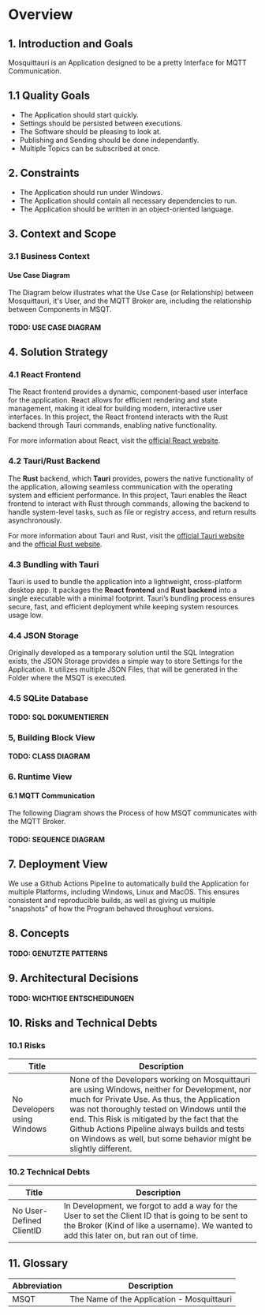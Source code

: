 # Overview

## 1. Introduction and Goals

Mosquittauri is an Application designed to be a pretty Interface for MQTT Communication.

## 1.1 Quality Goals

- The Application should start quickly.
- Settings should be persisted between executions.
- The Software should be pleasing to look at.
- Publishing and Sending should be done independantly.
- Multiple Topics can be subscribed at once.

## 2. Constraints

- The Application should run under Windows.
- The Application should contain all necessary dependencies to run.
- The Application should be written in an object-oriented language.

## 3. Context and Scope

### 3.1 Business Context

#### Use Case Diagram

The Diagram below illustrates what the Use Case (or Relationship) between Mosquittauri, it's User, and the MQTT Broker are, including the relationship between Components in MSQT.

#### TODO: USE CASE DIAGRAM

## 4. Solution Strategy

### 4.1 React Frontend

The React frontend provides a dynamic, component-based user interface for the application. React allows for efficient rendering and state management, making it ideal for building modern, interactive user interfaces. In this project, the React frontend interacts with the Rust backend through Tauri commands, enabling native functionality.

For more information about React, visit the [official React website](https://reactjs.org/).

### 4.2 Tauri/Rust Backend

The **Rust** backend, which **Tauri** provides, powers the native functionality of the application, allowing seamless communication with the operating system and efficient performance. In this project, Tauri enables the React frontend to interact with Rust through commands, allowing the backend to handle system-level tasks, such as file or registry access, and return results asynchronously.

For more information about Tauri and Rust, visit the [official Tauri website](https://tauri.app/) and the [official Rust website](https://www.rust-lang.org/).

### 4.3 Bundling with Tauri

Tauri is used to bundle the application into a lightweight, cross-platform desktop app. It packages the **React frontend** and **Rust backend** into a single executable with a minimal footprint. Tauri’s bundling process ensures secure, fast, and efficient deployment while keeping system resources usage low.

### 4.4 JSON Storage

Originally developed as a temporary solution until the SQL Integration exists, the JSON Storage provides a simple way to store Settings for the Application. It utilizes multiple JSON Files, that will be generated in the Folder where the MSQT is executed.

### 4.5 SQLite Database

#### TODO: SQL DOKUMENTIEREN

### 5, Building Block View

#### TODO: CLASS DIAGRAM

### 6. Runtime View

#### 6.1 MQTT Communication

The following Diagram shows the Process of how MSQT communicates with the MQTT Broker.

#### TODO: SEQUENCE DIAGRAM

## 7. Deployment View

We use a Github Actions Pipeline to automatically build the Application for multiple Platforms, including Windows, Linux and MacOS. This ensures consistent and reproducible builds, as well as giving us multiple "snapshots" of how the Program behaved throughout versions.

## 8. Concepts

#### TODO: GENUTZTE PATTERNS

## 9. Architectural Decisions

#### TODO: WICHTIGE ENTSCHEIDUNGEN

## 10. Risks and Technical Debts

### 10.1 Risks

| Title                       | Description                                                                                                                                                                                                                                                                                                                                                      |
| --------------------------- | ---------------------------------------------------------------------------------------------------------------------------------------------------------------------------------------------------------------------------------------------------------------------------------------------------------------------------------------------------------------- |
| No Developers using Windows | None of the Developers working on Mosquittauri are using Windows, neither for Development, nor much for Private Use. As thus, the Application was not thoroughly tested on Windows until the end. This Risk is mitigated by the fact that the Github Actions Pipeline always builds and tests on Windows as well, but some behavior might be slightly different. |

### 10.2 Technical Debts

| Title                    | Description                                                                                                                                                                                     |
| ------------------------ | ----------------------------------------------------------------------------------------------------------------------------------------------------------------------------------------------- |
| No User-Defined ClientID | In Development, we forgot to add a way for the User to set the Client ID that is going to be sent to the Broker (Kind of like a username). We wanted to add this later on, but ran out of time. |

## 11. Glossary

| Abbreviation | Description                                |
| ------------ | ------------------------------------------ |
| MSQT         | The Name of the Application - Mosquittauri |
